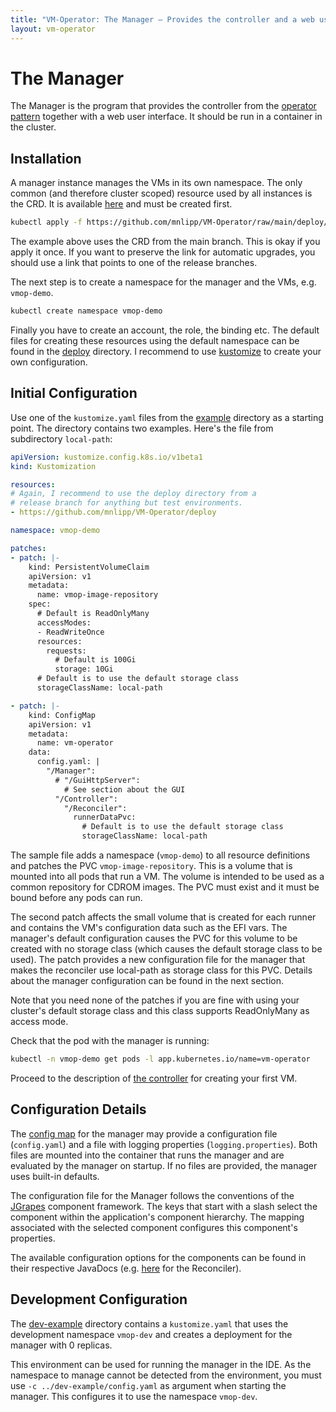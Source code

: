 ```yaml
---
title: "VM-Operator: The Manager — Provides the controller and a web user interface"
layout: vm-operator
---
```


# The Manager

The Manager is the program that provides the controller from the
[operator pattern](https://github.com/cncf/tag-app-delivery/blob/eece8f7307f2970f46f100f51932db106db46968/operator-wg/whitepaper/Operator-WhitePaper_v1-0.md#operator-components-in-kubernetes)
together with a web user interface. It should be run in a container in the cluster.

## Installation

A manager instance manages the VMs in its own namespace. The only
common (and therefore cluster scoped) resource used by all instances
is the CRD. It is available
[here](https://github.com/mnlipp/VM-Operator/raw/main/deploy/crds/vms-crd.yaml)
and must be created first.

```sh
kubectl apply -f https://github.com/mnlipp/VM-Operator/raw/main/deploy/crds/vms-crd.yaml
```

The example above uses the CRD from the main branch. This is okay if
you apply it once. If you want to preserve the link for automatic
upgrades, you should use a link that points to one of the release branches.

The next step is to create a namespace for the manager and the VMs, e.g.
`vmop-demo`.

```sh
kubectl create namespace vmop-demo
```

Finally you have to create an account, the role, the binding etc. The
default files for creating these resources using the default namespace
can be found in the
[deploy](https://github.com/mnlipp/VM-Operator/tree/main/deploy)
directory. I recommend to use
[kustomize](https://kubernetes.io/docs/tasks/manage-kubernetes-objects/kustomization/) to create your own configuration.

## Initial Configuration

Use one of the `kustomize.yaml` files from the
[example](https://github.com/mnlipp/VM-Operator/tree/main/example) directory
as a starting point. The directory contains two examples. Here's the file
from subdirectory `local-path`:

```yaml
apiVersion: kustomize.config.k8s.io/v1beta1
kind: Kustomization

resources:
# Again, I recommend to use the deploy directory from a
# release branch for anything but test environments.
- https://github.com/mnlipp/VM-Operator/deploy

namespace: vmop-demo

patches:
- patch: |-
    kind: PersistentVolumeClaim
    apiVersion: v1
    metadata:
      name: vmop-image-repository
    spec:
      # Default is ReadOnlyMany
      accessModes:
      - ReadWriteOnce
      resources:
        requests:
          # Default is 100Gi
          storage: 10Gi
      # Default is to use the default storage class
      storageClassName: local-path

- patch: |-
    kind: ConfigMap
    apiVersion: v1
    metadata:
      name: vm-operator
    data:
      config.yaml: |
        "/Manager":
          # "/GuiHttpServer":
            # See section about the GUI
          "/Controller":
            "/Reconciler":
              runnerDataPvc:
                # Default is to use the default storage class
                storageClassName: local-path
```

The sample file adds a namespace (`vmop-demo`) to all resource
definitions and patches the PVC `vmop-image-repository`. This is a volume
that is mounted into all pods that run a VM. The volume is intended
to be used as a common repository for CDROM images. The PVC must exist
and it must be bound before any pods can run.

The second patch affects the small volume that is created for each
runner and contains the VM's configuration data such as the EFI vars.
The manager's default configuration causes the PVC for this volume
to be created with no storage class (which causes the default storage
class to be used). The patch provides a new configuration file for
the manager that makes the reconciler use local-path as storage
class for this PVC. Details about the manager configuration can be
found in the next section.

Note that you need none of the patches if you are fine with using your
cluster's default storage class and this class supports ReadOnlyMany as
access mode.

Check that the pod with the manager is running:

```sh
kubectl -n vmop-demo get pods -l app.kubernetes.io/name=vm-operator
```

Proceed to the description of [the controller](controller.html)
for creating your first VM.

## Configuration Details

The [config map](https://github.com/mnlipp/VM-Operator/blob/main/deploy/vmop-config-map.yaml)
for the manager may provide a configuration file (`config.yaml`) and
a file with logging properties (`logging.properties`). Both files are mounted
into the container that runs the manager and are evaluated by the manager
on startup. If no files are provided, the manager uses built-in defaults.

The configuration file for the Manager follows the conventions of
the [JGrapes](https://jgrapes.org/) component framework.
The keys that start with a slash select the component within the
application's component hierarchy. The mapping associated with the
selected component configures this component's properties.

The available configuration options for the components can be found
in their respective JavaDocs (e.g.
[here](latest-release/javadoc/org/jdrupes/vmoperator/manager/Reconciler.html)
for the Reconciler).

## Development Configuration

The [dev-example](https://github.com/mnlipp/VM-Operator/tree/main/dev-example)
directory contains a `kustomize.yaml` that uses the development namespace
`vmop-dev` and creates a deployment for the manager with 0 replicas.

This environment can be used for running the manager in the IDE. As the
namespace to manage cannot be detected from the environment, you must use
 `-c ../dev-example/config.yaml` as argument when starting the manager. This
configures it to use the namespace `vmop-dev`.
